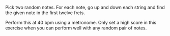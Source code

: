 Pick two random notes. For each note, go up and down each string and
find the given note in the first twelve frets.

Perform this at 40 bpm using a metronome. Only set a high score in this
exercise when you can perform well with any random pair of notes.
